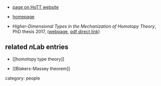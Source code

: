 

* [page on HoTT website](http://homotopytypetheory.org/author/favonia/)

* [homepage](http://favonia.org/)

* _Higher-Dimensional Types in the
Mechanization of Homotopy Theory_, PhD thesis 2017, ([webpage](http://favonia.org/thesis.html), [pdf direct link](http://favonia.org/files/thesis.pdf))

## related $n$Lab entries

* [[homotopy type theory]]

* [[Blakers-Massey theorem]]

category: people